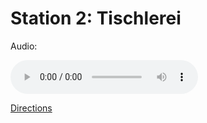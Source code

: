 
# Station 2: Tischlerei

Audio: 

<audio controls>
  <source src="https://github.com/kipppunkte/kipppunkte/raw/gh-pages/assets/2_Tischlerei.mp3" type="audio/mpeg">
  Your browser does not support the audio tag.
</audio>


[Directions](https://www.google.com/maps/dir/?api=1&travelmode=walking&destination=47.7979149,13.0216446)
